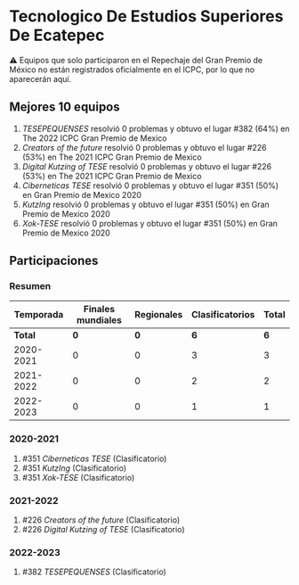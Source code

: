 # Tecnologico De Estudios Superiores De Ecatepec

:warning: Equipos que solo participaron en el Repechaje del Gran Premio de México no están registrados oficialmente en el ICPC, por lo que no aparecerán aquí.

## Mejores 10 equipos

1. _TESEPEQUENSES_ resolvió 0 problemas y obtuvo el lugar #382 (64%) en The 2022 ICPC Gran Premio de Mexico
1. _Creators of the future_ resolvió 0 problemas y obtuvo el lugar #226 (53%) en The 2021 ICPC Gran Premio de Mexico
1. _Digital Kutzing of TESE_ resolvió 0 problemas y obtuvo el lugar #226 (53%) en The 2021 ICPC Gran Premio de Mexico
1. _Ciberneticas TESE_ resolvió 0 problemas y obtuvo el lugar #351 (50%) en Gran Premio de Mexico 2020
1. _KutzIng_ resolvió 0 problemas y obtuvo el lugar #351 (50%) en Gran Premio de Mexico 2020
1. _Xok-TESE_ resolvió 0 problemas y obtuvo el lugar #351 (50%) en Gran Premio de Mexico 2020

## Participaciones

### Resumen

| Temporada | Finales mundiales | Regionales | Clasificatorios | Total |
| --- | --- | --- | --- | --- |
| **Total** | **0** | **0** | **6** | **6** |
| 2020-2021 | 0 | 0 | 3 | 3 |
| 2021-2022 | 0 | 0 | 2 | 2 |
| 2022-2023 | 0 | 0 | 1 | 1 |

### 2020-2021

1. #351 _Ciberneticas TESE_ (Clasificatorio)
1. #351 _KutzIng_ (Clasificatorio)
1. #351 _Xok-TESE_ (Clasificatorio)

### 2021-2022

1. #226 _Creators of the future_ (Clasificatorio)
1. #226 _Digital Kutzing of TESE_ (Clasificatorio)

### 2022-2023

1. #382 _TESEPEQUENSES_ (Clasificatorio)



